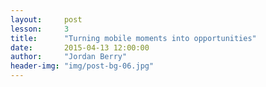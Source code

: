 ```yaml
---
layout:     post
lesson:		3
title:      "Turning mobile moments into opportunities"
date:       2015-04-13 12:00:00
author:     "Jordan Berry"
header-img: "img/post-bg-06.jpg"
---
```

